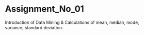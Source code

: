 # Assignment_No_01
Introduction of Data Mining &amp; Calculations of mean, median, mode, variance, standard deviation.

